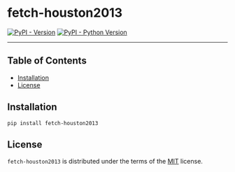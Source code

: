 # fetch-houston2013

[![PyPI - Version](https://img.shields.io/pypi/v/fetch-houston2013.svg)](https://pypi.org/project/fetch-houston2013)
[![PyPI - Python Version](https://img.shields.io/pypi/pyversions/fetch-houston2013.svg)](https://pypi.org/project/fetch-houston2013)

-----

## Table of Contents

- [Installation](#installation)
- [License](#license)

## Installation

```console
pip install fetch-houston2013
```

## License

`fetch-houston2013` is distributed under the terms of the [MIT](https://spdx.org/licenses/MIT.html) license.
